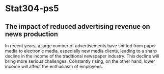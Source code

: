 # Stat304-ps5
## The impact of reduced advertising revenue on news production
In recent years, a large number of advertisements have shifted from paper media to electronic media, especially new media clients, leading to a sharp decline in the income of the traditional newspaper industry. This decline will bring more serious challenges. Constantly rising, on the other hand, lower income will affect the enthusiasm of employees. 
